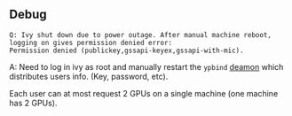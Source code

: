 ## Debug

```
Q: Ivy shut down due to power outage. After manual machine reboot, logging on gives permission denied error:
Permission denied (publickey,gssapi-keyex,gssapi-with-mic).
```

A: Need to log in ivy as root and manually restart the ```ypbind``` [deamon](https://www.oreilly.com/openbook/linag2/book/ch13.html) which distributes users info. (Key, password, etc).

Each user can at most request 2 GPUs on a single machine (one machine has 2 GPUs).
